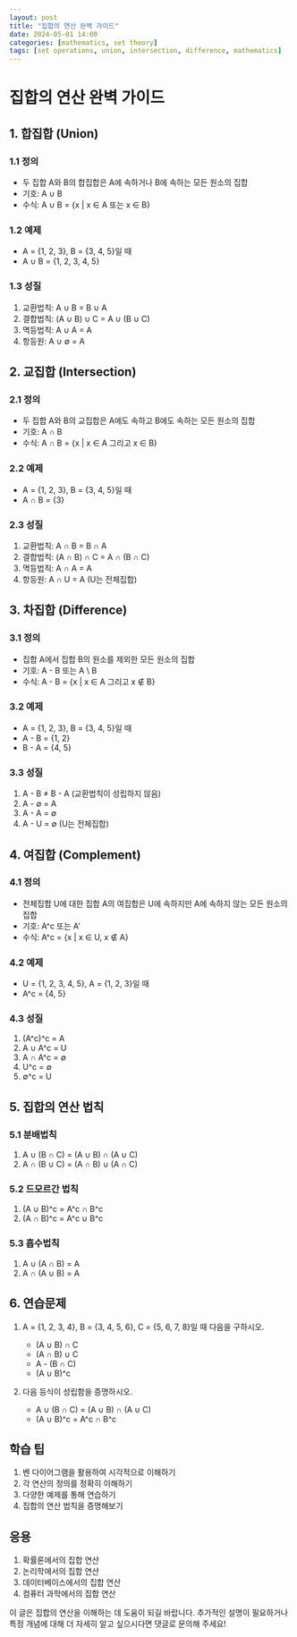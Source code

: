 ```yaml
---
layout: post
title: "집합의 연산 완벽 가이드"
date: 2024-05-01 14:00
categories: [mathematics, set theory]
tags: [set operations, union, intersection, difference, mathematics]
---
```


# 집합의 연산 완벽 가이드

## 1. 합집합 (Union)
### 1.1 정의
- 두 집합 A와 B의 합집합은 A에 속하거나 B에 속하는 모든 원소의 집합
- 기호: A ∪ B
- 수식: A ∪ B = {x | x ∈ A 또는 x ∈ B}

### 1.2 예제
- A = {1, 2, 3}, B = {3, 4, 5}일 때
- A ∪ B = {1, 2, 3, 4, 5}

### 1.3 성질
1. 교환법칙: A ∪ B = B ∪ A
2. 결합법칙: (A ∪ B) ∪ C = A ∪ (B ∪ C)
3. 멱등법칙: A ∪ A = A
4. 항등원: A ∪ ∅ = A

## 2. 교집합 (Intersection)
### 2.1 정의
- 두 집합 A와 B의 교집합은 A에도 속하고 B에도 속하는 모든 원소의 집합
- 기호: A ∩ B
- 수식: A ∩ B = {x | x ∈ A 그리고 x ∈ B}

### 2.2 예제
- A = {1, 2, 3}, B = {3, 4, 5}일 때
- A ∩ B = {3}

### 2.3 성질
1. 교환법칙: A ∩ B = B ∩ A
2. 결합법칙: (A ∩ B) ∩ C = A ∩ (B ∩ C)
3. 멱등법칙: A ∩ A = A
4. 항등원: A ∩ U = A (U는 전체집합)

## 3. 차집합 (Difference)
### 3.1 정의
- 집합 A에서 집합 B의 원소를 제외한 모든 원소의 집합
- 기호: A - B 또는 A \ B
- 수식: A - B = {x | x ∈ A 그리고 x ∉ B}

### 3.2 예제
- A = {1, 2, 3}, B = {3, 4, 5}일 때
- A - B = {1, 2}
- B - A = {4, 5}

### 3.3 성질
1. A - B ≠ B - A (교환법칙이 성립하지 않음)
2. A - ∅ = A
3. A - A = ∅
4. A - U = ∅ (U는 전체집합)

## 4. 여집합 (Complement)
### 4.1 정의
- 전체집합 U에 대한 집합 A의 여집합은 U에 속하지만 A에 속하지 않는 모든 원소의 집합
- 기호: A^c 또는 A'
- 수식: A^c = {x | x ∈ U, x ∉ A}

### 4.2 예제
- U = {1, 2, 3, 4, 5}, A = {1, 2, 3}일 때
- A^c = {4, 5}

### 4.3 성질
1. (A^c)^c = A
2. A ∪ A^c = U
3. A ∩ A^c = ∅
4. U^c = ∅
5. ∅^c = U

## 5. 집합의 연산 법칙
### 5.1 분배법칙
1. A ∪ (B ∩ C) = (A ∪ B) ∩ (A ∪ C)
2. A ∩ (B ∪ C) = (A ∩ B) ∪ (A ∩ C)

### 5.2 드모르간 법칙
1. (A ∪ B)^c = A^c ∩ B^c
2. (A ∩ B)^c = A^c ∪ B^c

### 5.3 흡수법칙
1. A ∪ (A ∩ B) = A
2. A ∩ (A ∪ B) = A

## 6. 연습문제
1. A = {1, 2, 3, 4}, B = {3, 4, 5, 6}, C = {5, 6, 7, 8}일 때 다음을 구하시오.
   - (A ∪ B) ∩ C
   - (A ∩ B) ∪ C
   - A - (B ∩ C)
   - (A ∪ B)^c

2. 다음 등식이 성립함을 증명하시오.
   - A ∪ (B ∩ C) = (A ∪ B) ∩ (A ∪ C)
   - (A ∪ B)^c = A^c ∩ B^c

## 학습 팁
1. 벤 다이어그램을 활용하여 시각적으로 이해하기
2. 각 연산의 정의를 정확히 이해하기
3. 다양한 예제를 통해 연습하기
4. 집합의 연산 법칙을 증명해보기

## 응용
1. 확률론에서의 집합 연산
2. 논리학에서의 집합 연산
3. 데이터베이스에서의 집합 연산
4. 컴퓨터 과학에서의 집합 연산

이 글은 집합의 연산을 이해하는 데 도움이 되길 바랍니다. 추가적인 설명이 필요하거나 특정 개념에 대해 더 자세히 알고 싶으시다면 댓글로 문의해 주세요! 